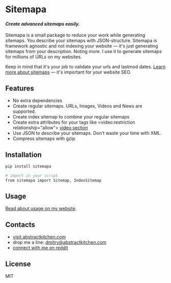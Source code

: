# Sitemapa
#### _Create advanced sitemaps easily._

Sitemapa is a small package to reduce your work while generating sitemaps. You describe your sitemaps with JSON-structure. Sitemapa is framework agnostic and not indexing your website — it's just generating sitemaps from your description. Noting more. I use it to generate sitemaps for millions of URLs on my websites. 

Keep in mind that it's your job to validate your urls and lastmod dates. [Learn more about sitemaps](https://developers.google.com/search/docs/advanced/sitemaps/overview) — it's important for your website SEO.

## Features
- No extra dependencies
- Create regular sitemaps. URLs, Images, Videos and News are supported.
- Create index sitemap to combine your regular sitemaps
- Create extra attributes for your tags like <video:restriction relationship="allow"> [video section](https://developers.google.com/search/docs/advanced/sitemaps/video-sitemaps#example-sitemap)
- Use JSON to describe your sitemaps. Don't waste your time with XML.
- Compress sitemaps with gzip

## Installation

```sh
pip install sitemapa

# import in your script
from sitemapa import Sitemap, IndexSitemap
```

## Usage

[Read about usage on my website](https://abstractkitchen.com/blog/sitemaps-for-devs/#sitemapa-library).

## Contacts
- [visit abstractkitchen.com](https://abstractkitchen.com)
- drop me a line: dmitry@abstractkitchen.com
- [connect with me on reddit](https://www.reddit.com/user/denisberezovsky)

## License

MIT
